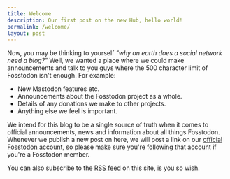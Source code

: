 ```yaml
---
title: Welcome
description: Our first post on the new Hub, hello world!
permalink: /welcome/
layout: post
---
```


Now, you may be thinking to yourself _"why on earth does a social network need a blog?"_ Well, we wanted a place where we could make announcements and talk to you guys where the 500 character limit of Fosstodon isn't enough. For example:<!--more-->

*   New Mastodon features etc.
*   Announcements about the Fosstodon project as a whole.
*   Details of any donations we make to other projects.
*   Anything else we feel is important.

We intend for this blog to be a single source of truth when it comes to official announcements, news and information about all things Fosstodon. Whenever we publish a new post on here, we will post a link on our [official Fosstodon account](https://fosstodon.org/@fosstodon), so please make sure you're following that account if you're a Fosstodon member.

You can also subscribe to the [RSS feed](/feed) on this site, is you so wish.
